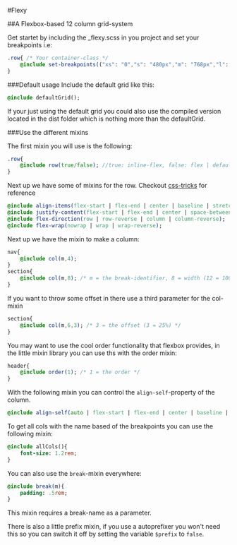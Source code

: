 #Flexy

##A Flexbox-based 12 column grid-system

Get startet by including the _flexy.scss in you project and set your breakpoints i.e:

```Sass
.row{ /* Your container-class */
	@include set-breakpoints(("xs": "0","s": "480px","m": "768px","l": "980px"));
}
```

###Default usage
Include the default grid like this:
```Sass
@include defaultGrid();
```
If your just using the default grid you could also use the compiled version located in the dist folder which is nothing more than the defaultGrid.

###Use the different mixins

The first mixin you will use is the following:
```Sass
.row{
	@include row(true/false); //true: inline-flex, false: flex | default: false
}
```
Next up we have some of mixins for the row. Checkout [css-tricks](https://css-tricks.com/snippets/css/a-guide-to-flexbox/) for reference

```Sass
@include align-items(flex-start | flex-end | center | baseline | stretch );
@include justify-content(flex-start | flex-end | center | space-between | space-around );
@include flex-direction(row | row-reverse | column | column-reverse);
@include flex-wrap(nowrap | wrap | wrap-reverse);
```

Next up we have the mixin to make a column:
```Sass
nav{
	@include col(m,4);
}
section{
	@include col(m,8); /* m = the break-identifier, 8 = width (12 = 100%, 8 = 66,66%) */
}

```

If you want to throw some offset in there use a third parameter for the col-mixin
```Sass
section{
	@include col(m,6,3); /* 3 = the offset (3 = 25%) */
}
```

You may want to use the cool order functionality that flexbox provides, in the little mixin library you can use ths with the order mixin:
```Sass
header{
	@include order(1); /* 1 = the order */	
}
```

With the following mixin you can control the `align-self`-property of the column.
```Sass
@include align-self(auto | flex-start | flex-end | center | baseline | stretch);
```

To get all cols with the name based of the breakpoints you can use the following mixin:
```Sass
@include allCols(){
	font-size: 1.2rem;
}
```

You can also use the ```break```-mixin everywhere:
```Sass
@include break(m){
	padding: .5rem;
}
```
This mixin requires a break-name as a parameter.

There is also a little prefix mixin, if you use a autoprefixer you won't need this so you can switch it off by setting the variable `$prefix` to `false`.